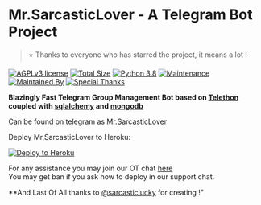 # Mr.SarcasticLover - A Telegram Bot Project

> ⭐️ Thanks to everyone who has starred the project, it means a lot !


[![AGPLv3 license](https://img.shields.io/badge/License-AGPL–3.0-red.svg)](https://www.gnu.org/licenses/agpl-3.0.en.html)
[![Total Size](https://github-Size-badge.herokuapp.com/MunnaBhai-01/MissJuliaRobot.svg)](https://github.com/MunnaBhai-01/MissJuliaRobot)
[![Python 3.8](https://img.shields.io/badge/Python->=3.8.3-blue.svg)](https://www.python.org/downloads/release/python-383/)
[![Maintenance](https://img.shields.io/badge/Maintained-yes-yellow.svg)](https://github.com/MunnaBhai-01/MissJuliaRobot)
[![Maintained By](https://img.shields.io/badge/Maintained-By-green.svg)](https://t.me/SarcasticLucky)
[![Special Thanks](https://img.shields.io/badge/Special-Thanks-Red.svg)](https://t.me/not_ayan)

**Blazingly Fast Telegram Group Management Bot based on [Telethon](https://github.com/LonamiWebs/Telethon) coupled with [sqlalchemy](https://github.com/sqlalchemy/sqlalchemy) and [mongodb](https://github.com/mongodb/mongo)**

Can be found on telegram as [Mr.SarcasticLover](https://t.me/MrSarcasticLoverBot)

Deploy Mr.SarcasticLover to Heroku:

<p align="left"><a href="https://heroku.com/deploy?template=https://github.com/MunnaBhai-01/MissJuliaRobot/tree/master"> <img src="https://www.herokucdn.com/deploy/button.svg" alt="Deploy to Heroku" /></a></p>

For any assistance you may join our OT chat [here](https://t.me/MrSarcasticLoverOT)<br />
You may get ban if you ask how to deploy in our support chat.




**And Last Of All thanks to [@sarcasticlucky](http://t.me/SarcasticLucky) for creating !"
